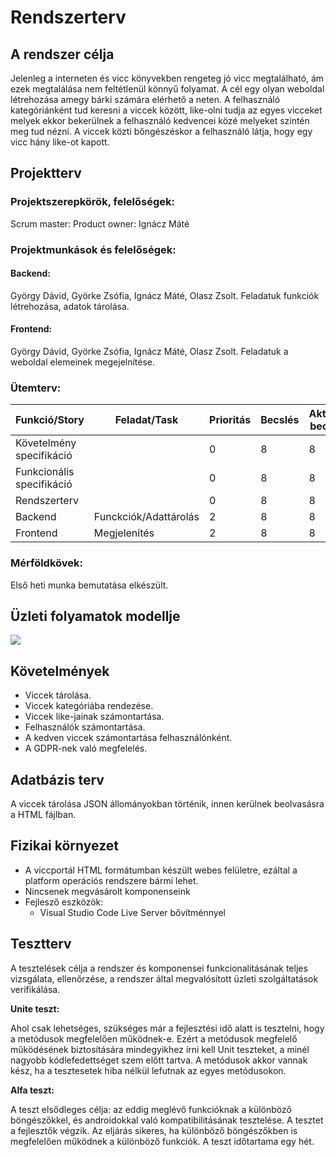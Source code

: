 # Rendszerterv

A rendszer célja
---

Jelenleg a interneten és vicc könyvekben rengeteg jó vicc megtalálható, ám ezek megtalálása nem feltétlenül könnyű folyamat. A cél egy olyan weboldal létrehozása amegy bárki számára elérhető a neten. A felhasználó kategóriánként tud keresni a viccek között, like-olni tudja az egyes vicceket melyek ekkor bekerülnek a felhasználó kedvencei közé melyeket szintén meg tud nézni. A viccek közti bőngészéskor a felhasználó látja, hogy egy vicc hány like-ot kapott.

Projektterv
-----------

### Projektszerepkörök, felelőségek:
Scrum master:
Product owner: Ignácz Máté

### Projektmunkások és felelőségek:
#### Backend:
György Dávid, Györke Zsófia, Ignácz Máté, Olasz Zsolt. Feladatuk funkciók létrehozása, adatok tárolása.

#### Frontend:
György Dávid, Györke Zsófia, Ignácz Máté, Olasz Zsolt. Feladatuk a weboldal elemeinek megejelnítése.

### Ütemterv:
| Funkció/Story | Feladat/Task | Prioritás | Becslés | Aktuális becslés | Eltelt idő | Hátralévő idő | 
| -------------- | ----------- | --------- | ------- | ---------------- | ---------- | ------------- |
| Követelmény specifikáció | | 0 | 8 | 8 | 7 | 1 |
| Funkcionális specifikáció | | 0 | 8 | 8 | 7 | 1 |
| Rendszerterv |  | 0 | 8 | 8 | 7 | 1 | 
| Backend | Funckciók/Adattárolás | 2 | 8 | 8 | 0 | 8 |
| Frontend |  Megjelenítés | 2 | 8 | 8 | 0 | 8 |

### Mérföldkövek:
Első heti munka bemutatása elkészült.

Üzleti folyamatok modellje
--------------------------

![](./Resources/üfm.PNG)


Követelmények
---
- Viccek tárolása.
- Viccek kategóriába rendezése.
- Viccek like-jainak számontartása.
- Felhasználók számontartása.
- A kedven viccek számontartása felhasználónként.
- A GDPR-nek való megfelelés.

Adatbázis terv
---
A viccek tárolása JSON állományokban történik, innen kerülnek beolvasásra a HTML fájlban.

Fizikai környezet
---
- A viccportál HTML formátumban készült webes felületre, ezáltal a platform operációs rendszere bármi lehet.
- Nincsenek megvásárolt komponenseink
- Fejlesző eszközök:
	- Visual Studio Code Live Server bővítménnyel

Tesztterv
---

A tesztelések célja a rendszer és komponensei funkcionalitásának teljes vizsgálata, ellenőrzése, a rendszer által megvalósított üzleti szolgáltatások verifikálása.

**Unite teszt:**

Ahol csak lehetséges, szükséges már a fejlesztési idő alatt is tesztelni, hogy a metódusok megfelelően működnek-e. Ezért a metódusok megfelelő működésének biztosítására mindegyikhez írni kell Unit teszteket, a minél nagyobb kódlefedettséget szem előtt tartva. A metódusok akkor vannak kész, ha a tesztesetek hiba nélkül lefutnak az egyes metódusokon.

**Alfa teszt:**

A teszt elsődleges célja: az eddig meglévő funkcióknak a különböző böngészőkkel, és androidokkal való kompatibilitásának tesztelése. A tesztet a fejlesztők végzik. Az eljárás sikeres, ha különböző böngészőkben is megfelelően működnek a különböző funkciók.  A teszt időtartama egy hét.
